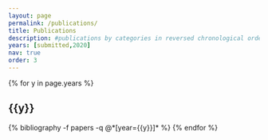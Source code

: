 ```yaml
---
layout: page
permalink: /publications/
title: Publications
description: #publications by categories in reversed chronological order. generated by jekyll-scholar.
years: [submitted,2020]
nav: true
order: 3
---
```


<div class="publications">

{% for y in page.years %}
  <h2 class="year">{{y}}</h2>
  {% bibliography -f papers -q @*[year={{y}}]* %}
{% endfor %}

</div>
